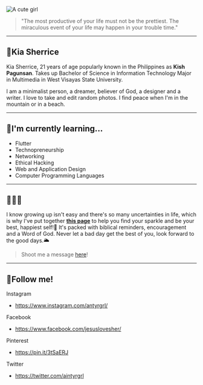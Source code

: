 ![A cute girl](https://i.pinimg.com/originals/d6/34/4e/d6344e22607befa2221b816ca2295a6b.jpg)
>"The most productive of your life must not be the prettiest. The miraculous event of your life may happen in your trouble time."
*****
## :brown_heart:**Kia Sherrice**
Kia Sherrice, 21 years of age popularly known in the Philippines as **Kish Pagunsan**. Takes up Bachelor of Science in 
Information Technology Major in Multimedia in West Visayas State University.
 
 
 
I am a minimalist person, a dreamer, believer of God, a designer and a writer. I love to take and edit random photos. 
I find peace when I'm in the mountain or in a beach.    
*****
## :seedling:I'm currently learning...
* Flutter
* Technopreneurship
* Networking
* Ethical Hacking
* Web and Application Design
* Computer Programming Languages
*****
## :elephant::elephant::elephant:
   I know growing up isn't easy and there's so many uncertainties in life, which is why I've put together [**this page**](https://www.instagram.com/jesus.loves.her/) to help you find your sparkle and be your best, happiest self!:leaves:
It's packed with biblical reminders, encouragement and a Word of God. Never let a bad day get the best of you, look forward to the good days.:sun_behind_large_cloud:



>Shoot me a message [here](kiasherrice.abancio@wvsu.edu.ph)!
*****
## :bell:Follow me!
Instagram
  
* https://www.instagram.com/antyrgrl/
  
Facebook
  
* https://www.facebook.com/jesuslovesher/
  
Pinterest
  
* https://pin.it/3tSaERJ
  
Twitter

* https://twitter.com/aintyrgrl
